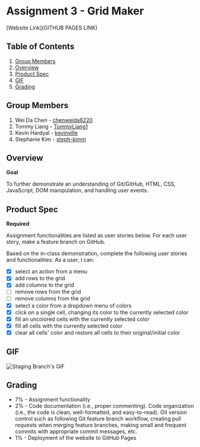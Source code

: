 # Assignment 3 - Grid Maker 

[Website Link](GITHUB PAGES LINK)

## Table of Contents

1. [Group Members](#Group-Members)
2. [Overview](#Overview)
3. [Product Spec](#Product-Spec)
4. [GIF](#GIF)
5. [Grading](#Grading)

## Group Members

1. Wei Da Chen - [chenweida6220](https://github.com/chenweida6220) 
2. Tommy Liang - [TommyLiang1](https://github.com/TommyLiang1) 
3. Kevin Hardyal - [kevinville](https://github.com/kevinville) 
4. Stephanie Kim - [steph-kimm](https://github.com/steph-kimm) 

## Overview

**Goal**

To further demonstrate an understanding of Git/GitHub, HTML, CSS, JavaScript, DOM manipulation, and handling user events.

## Product Spec

**Required**

Assignment functionalities are listed as user stories below. For each user story, make a feature branch on GitHub.

Based on the in-class demonstration, complete the following user stories and functionalities:
As a user, I can:
- [x] select an action from a menu
- [x] add rows to the grid
- [x] add columns to the grid
- [ ] remove rows from the grid
- [ ] remove columns from the grid
- [x] select a color from a dropdown menu of colors
- [x] click on a single cell, changing its color to the currently selected color
- [x] fill an uncolored cells with the currently selected color
- [x] fill all cells with the currently selected color
- [x] clear all cells' color and restore all cells to their original/initial color

## GIF

![Staging Branch's GIF](staging_gif.gif)

## Grading 

- 7% - Assignment functionality
- 2% - Code documentation (i.e., proper commenting). Code organization (i.e., the code is clean, well-formatted, and easy-to-read). Git version control such as following Git feature branch workflow, creating pull requests when merging feature branches, making small and frequent commits with appropriate commit messages, etc.
- 1% - Deployment of the website to GitHub Pages